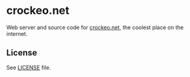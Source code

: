 # crockeo.net

Web server and source code
for [crockeo.net](https://crockeo.net),
the coolest place on the internet.

## License

See [LICENSE](/LICENSE) file.
